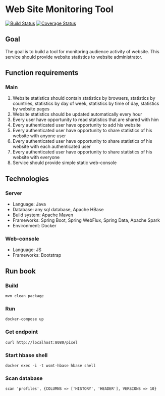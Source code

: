 # Web Site Monitoring Tool

[![Build Status](https://travis-ci.org/web-site-monitoring-tool/web-site-monitoring-tool.svg?branch=master)](https://travis-ci.org/web-site-monitoring-tool/web-site-monitoring-tool)
[![Coverage Status](https://coveralls.io/repos/github/web-site-monitoring-tool/web-site-monitoring-tool/badge.svg?branch=master)](https://coveralls.io/github/web-site-monitoring-tool/web-site-monitoring-tool?branch=master)

## Goal

The goal is to build a tool for monitoring audience activity of website. This service should provide website statistics to website administrator.

## Function requirements

### Main

1. Website statistics should contain statistics by browsers, statistics by countries, statistics by day of week, statistics by time of day, statistics by website pages
2. Website statistics should be updated automatically every hour
3. Every user have opportunity to read statistics that are shared with him
4. Every authenticated user have opportunity to add his website
5. Every authenticated user have opportunity to share statistics of his website with anyone user
6. Every authenticated user have opportunity to share statistics of his website with each authenticated user
7. Every authenticated user have opportunity to share statistics of his website with everyone
8. Service should provide simple static web-console

## Technologies

### Server

* Language: Java
* Database: any sql database, Apache HBase
* Build system: Apache Maven
* Frameworks: Spring Boot, Spring WebFlux, Spring Data, Apache Spark
* Environment: Docker

### Web-console

* Language: JS
* Frameworks: Bootstrap

## Run book
### Build
    mvn clean package
### Run
    docker-compose up
### Get endpoint
    curl http://localhost:8080/pixel
### Start hbase shell
    docker exec -i -t wsmt-hbase hbase shell
### Scan database
    scan 'profiles', {COLUMNS => ['HISTORY', 'HEADER'], VERSIONS => 10}
